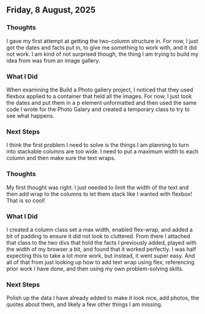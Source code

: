 ## Friday, 8 August, 2025

### Thoughts
I gave my first attempt at getting the two-column structure in. For now, I just got the dates and facts put in, to give me something to work with, and it did not work. I am kind of not surprised though, the thing I am trying to build my idea from was from an image gallery. 

### What I Did

When examining the Build a Photo gallery project, I noticed that they used flexbox applied to a container that held all the images. For now, I just took the dates and put them in a p element unformatted and then used the same code I wrote for the Photo Galary and created a temporary class to try to see what happens.  

### Next Steps

I think the first problem I need to solve is the things I am planning to turn into stackable columns are too wide. I need to put a maximum width to each column and then make sure the text wraps.  

### Thoughts

My first thought was right. I just needed to limit the width of the text and then add wrap to the columns to let them stack like I wanted with flexbox! That is so cool! 

### What I Did

I created a column class set a max width, enabled flex-wrap, and added a bit of padding to ensure it did not look to cluttered. From there I attached that class to the two divs that hold the facts I previously added, played with the width of my browser a bit, and found that it worked perfectly. I was half expecting this to take a lot more work, but instead, it went super easy. And all of that from just looking up how to add text wrap using flex, referencing prior work I have done, and then using my own problem-solving skills. 

### Next Steps

Polish up the data I have already added to make it look nice, add photos, the quotes about them, and likely a few other things I am missing. 